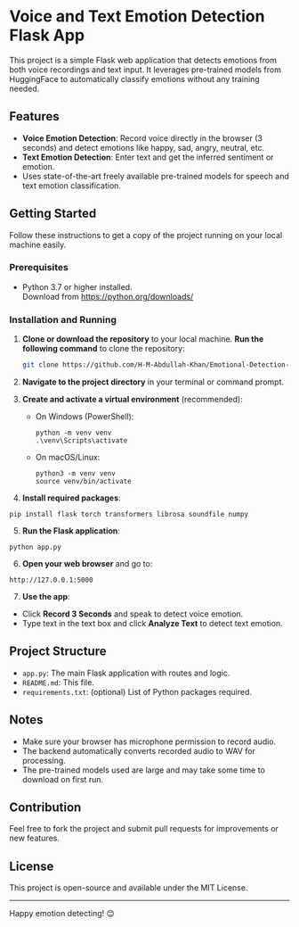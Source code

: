 # Voice and Text Emotion Detection Flask App

This project is a simple Flask web application that detects emotions from both voice recordings and text input. It leverages pre-trained models from HuggingFace to automatically classify emotions without any training needed.

## Features

- **Voice Emotion Detection**: Record voice directly in the browser (3 seconds) and detect emotions like happy, sad, angry, neutral, etc.
- **Text Emotion Detection**: Enter text and get the inferred sentiment or emotion.
- Uses state-of-the-art freely available pre-trained models for speech and text emotion classification.

## Getting Started

Follow these instructions to get a copy of the project running on your local machine easily.

### Prerequisites

- Python 3.7 or higher installed.  
  Download from https://python.org/downloads/

### Installation and Running

1. **Clone or download the repository** to your local machine.
     **Run the following command** to clone the repository:
    ``` bash
    git clone https://github.com/H-M-Abdullah-Khan/Emotional-Detection-By-Text-And-Voice/
    ```

2. **Navigate to the project directory** in your terminal or command prompt.

3. **Create and activate a virtual environment** (recommended):

   - On Windows (PowerShell):
     ```
     python -m venv venv
     .\venv\Scripts\activate
     ```

   - On macOS/Linux:
     ```
     python3 -m venv venv
     source venv/bin/activate
     ```

4. **Install required packages**:
```
pip install flask torch transformers librosa soundfile numpy
```

5. **Run the Flask application**:

```
python app.py
```

6. **Open your web browser** and go to:

```
http://127.0.0.1:5000
```

7. **Use the app**:
- Click **Record 3 Seconds** and speak to detect voice emotion.
- Type text in the text box and click **Analyze Text** to detect text emotion.

## Project Structure

- `app.py`: The main Flask application with routes and logic.
- `README.md`: This file.
- `requirements.txt`: (optional) List of Python packages required.

## Notes

- Make sure your browser has microphone permission to record audio.
- The backend automatically converts recorded audio to WAV for processing.
- The pre-trained models used are large and may take some time to download on first run.

## Contribution

Feel free to fork the project and submit pull requests for improvements or new features.

## License

This project is open-source and available under the MIT License.

---

Happy emotion detecting! 😊

